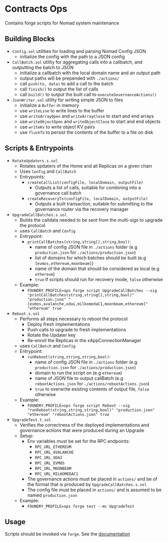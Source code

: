 # Contracts Ops

Contains forge scripts for Nomad system maintenance

## Building Blocks

- `Config.sol` utilities for loading and parsing Nomad Config JSON
  - initialize the config with the path to a JSON config
- `CallBatch.sol` utility for aggregating calls into a callbatch, and
  outputting the batch to JSON
  - initialize a callbatch with the local domain name and an output path
  - output paths will be prepended with `./actions/`
  - call `push(to, data)` to add a call to the batch
  - call `finish()` to output the list of calls
  - call `build()` to output the built call to `executeGovernanceActions()`
- `JsonWriter.sol` utility for writing simple JSON to files
  - initialize a `Buffer` in memory
  - use `writeLine` to write lines to the buffer
  - use `writeArrayOpen` and `writeArrayClose` to start and end arrays
  - use `writeObjectOpen` and `writeObjectClose` to start and end objects
  - use `writeKv` to write object KV pairs
  - use `flushTo` to persist the contents of the buffer to a file on disk

## Scripts & Entrypoints

- `RotateUpdaters.s.sol`
  - Rotates updaters of the Home and all Replicas on a given chain
  - Uses `Config` and `CallBatch`
  - Entrypoints:
    - `createCallList(configFile, localDomain, outputFile)`
      - Outputs a list of calls, suitable for combining into a governance
        call batch
    - `createRecoveryTx(configFile, localDomain, outputFile)`
      - Outputs a built transaction, suitable for submitting to the
        governance router via the recovery manager
- `UpgradeCallBatches.s.sol`
  - Builds the calldata needed to be sent from the multi-sigs to upgrade the protocol
  - uses `CallBatch` and `Config`
  - Entrypoint:
    - `printCallBatches(string,string[],string,bool)`:
      - name of config JSON file in `./actions` folder (e.g `production.json` for `./actions/production.json`)
      - list of domains for which batches should be built (e.g `[evmos,ethereum,moonbeam]`)
      - name of the domain that should be considered as local (e.g `ethereum`)
      - `true` if scripts should run for recovery mode, `false` otherwise
  - Example:
    - `FOUNDRY_PROFILE=ops forge script UpgradeCallBatches --sig "printCallBatches(string,string[],string,bool)" "production.json" "[evmos,avalanche,xdai,milkomedaC1,moonbeam,ethereum]" "ethereum" true`
- `Reboot.s.sol`
  - Performs all steps necessary to reboot the protocol
    - Deploy fresh implementations
    - Push calls to upgrade to fresh implementations
    - Rotate the Updater key
    - Re-enroll the Replicas in the xAppConnectionManager
  - uses `CallBatch` and `Config`
  - Entrypoint:
    - `runReboot(string,string,string,bool)`:
      - name of config JSON file in `./actions` folder (e.g `production.json` for `./actions/production.json`)
      - domain to run the script on (e.g `ethereum`)
      - name of JSON file to output callBatch (e.g `rebootActions.json` for `./actions/rebootActions.json`)
      - `true` to overwrite existing contents of output file, `false` otherwise
  - Example:
    - `FOUNDRY_PROFILE=ops forge script Reboot --sig "runReboot(string,string,string,bool)" "production.json" "ethereum" "rebootActions.json" true`
- `UpgradeTest.t.sol`
  - Verifies the correctness of the deployed implementations and governance actions that were produced during an Upgrade
  - Setup:
    - Env variables must be set for the RPC endpoints:
      - `RPC_URL_ETHEREUM`
      - `RPC_URL_AVALANCHE`
      - `RPC_URL_XDAI`
      - `RPC_URL_EVMOS`
      - `RPC_URL_MOONBEAM`
      - `RPC_URL_MILKOMEDAC1`
    - The governance actions must be placed in `actions/` and be of the format that is produced by `UpgradeCallBatches.s.sol`
    - The config file must be placed in `actions/` and is assumed to be named `production.json`
  - Example: 
    - `FOUNDRY_PROFILE=ops forge test --mc UpgradeTest`

## Usage

Scripts should be invoked via `forge`. See the [documentation](https://book.getfoundry.sh/tutorials/solidity-scripting)
